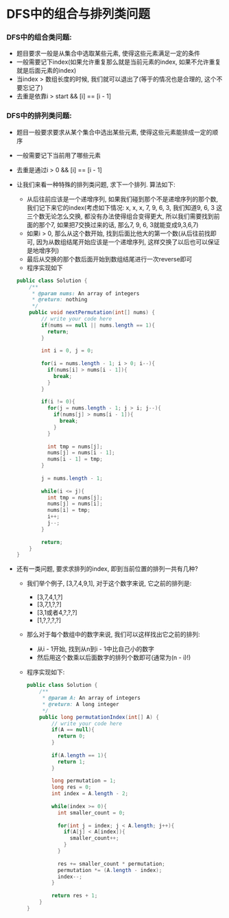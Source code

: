 # DFS中的组合与排列类问题

### DFS中的组合类问题:

* 题目要求一般是从集合中选取某些元素, 使得这些元素满足一定的条件
* 一般需要记下index\(如果允许重复那么就是当前元素的index, 如果不允许重复就是后面元素的index\)
* 当index &gt; 数组长度的时候, 我们就可以退出了\(等于的情况也是合理的, 这个不要忘记了\)
* 去重是依靠i &gt; start && \[i\] == \[i - 1\]

### DFS中的排列类问题:

* 题目一般要求要求从某个集合中选出某些元素, 使得这些元素能排成一定的顺序
* 一般需要记下当前用了哪些元素
* 去重是通过i &gt; 0 && \[i\] == \[i - 1\]
* 让我们来看一种特殊的排列类问题, 求下一个排列. 算法如下:

  * 从后往前应该是一个递增序列, 如果我们碰到那个不是递增序列的那个数, 我们记下来它的index\(考虑如下情况: x, x, x, 7, 9, 6, 3, 我们知道9, 6, 3 这三个数无论怎么交换, 都没有办法使得组合变得更大, 所以我们需要找到前面的那个7, 如果把7交换过来的话, 那么7, 9, 6, 3就能变成9,3,6,7\)
  * 如果i &gt; 0, 那么从这个数开始, 找到后面比他大的第一个数\(从后往前找即可, 因为从数组结尾开始应该是一个递增序列, 这样交换了以后也可以保证是地增序列\)
  * 最后从交换的那个数后面开始到数组结尾进行一次reverse即可
  * 程序实现如下

  ```java
  public class Solution {
      /**
       * @param nums: An array of integers
       * @return: nothing
       */
      public void nextPermutation(int[] nums) {
          // write your code here
          if(nums == null || nums.length == 1){
            return;
          }
        
          int i = 0, j = 0;
        
          for(i = nums.length - 1; i > 0; i--){
            if(nums[i] > nums[i - 1]){
              break;
            }
          }
        
          if(i != 0){
            for(j = nums.length - 1; j > i; j--){
              if(nums[j] > nums[i - 1]){
                break;
              }
            }
          
            int tmp = nums[j];
            nums[j] = nums[i - 1];
            nums[i - 1] = tmp;
          }
        
          j = nums.length - 1;
        
          while(i <= j){
            int tmp = nums[j];
            nums[j] = nums[i];
            nums[i] = tmp;
            i++;
            j--;
          }
        
          return;
      }
  }
  ```

* 还有一类问题, 要求求排列的index, 即到当前位置的排列一共有几种?
  * 我们举个例子,  \[3,7,4,9,1\], 对于这个数字来说, 它之前的排列是:
    * \[3,7,4,1,?\]
    * \[3,7,1,?,?\]
    * \[3,1或者4,?,?,?\]
    * \[1,?,?,?,?\]
  * 那么对于每个数组中的数字来说, 我们可以这样找出它之前的排列:
    * 从i - 1开始, 找到从n到i - 1中比自己小的数字
    * 然后用这个数乘以后面数字的排列个数即可\(通常为\(n - i\)!\)
  * 程序实现如下:

    ```java
    public class Solution {
        /**
         * @param A: An array of integers
         * @return: A long integer
         */
        public long permutationIndex(int[] A) {
            // write your code here
            if(A == null){
              return 0;
            }
        
            if(A.length == 1){
              return 1;
            }
        
            long permutation = 1;
            long res = 0;
            int index = A.length - 2;
        
            while(index >= 0){
              int smaller_count = 0;
          
              for(int j = index; j < A.length; j++){
                if(A[j] < A[index]){
                  smaller_count++;
                }
              }
          
              res += smaller_count * permutation;
              permutation *= (A.length - index);
              index--;
            }
        
            return res + 1;
        }
    }
    ```


